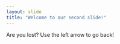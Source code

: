 ```yaml
---
layout: slide
title: "Welcome to our second slide!"
---
```

Are you lost?
Use the left arrow to go back!
